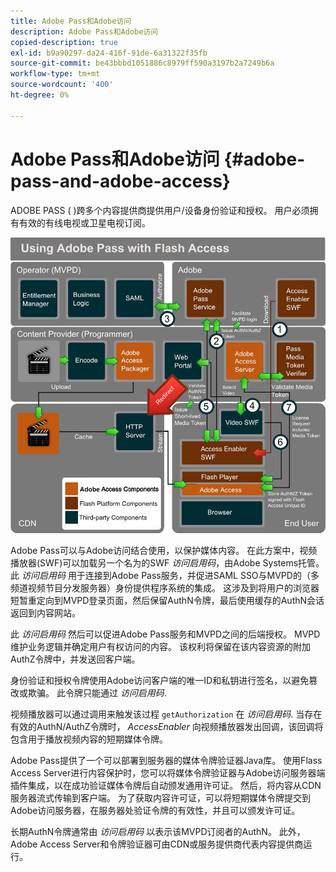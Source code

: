 ```yaml
---
title: Adobe Pass和Adobe访问
description: Adobe Pass和Adobe访问
copied-description: true
exl-id: b9a90297-da24-416f-91de-6a31322f35fb
source-git-commit: be43bbbd1051886c8979ff590a3197b2a7249b6a
workflow-type: tm+mt
source-wordcount: '400'
ht-degree: 0%

---
```


# Adobe Pass和Adobe访问 {#adobe-pass-and-adobe-access}

ADOBE PASS ( [](https://www.adobe.com/products/adobepass/))跨多个内容提供商提供用户/设备身份验证和授权。 用户必须拥有有效的有线电视或卫星电视订阅。

<!--<a id="fig_cln_bc2_44"></a>-->

![](assets/AdobePass_web.png)

Adobe Pass可以与Adobe访问结合使用，以保护媒体内容。 在此方案中，视频播放器(SWF)可以加载另一个名为的SWF *访问启用码*，由Adobe Systems托管。 此 *访问启用码* 用于连接到Adobe Pass服务，并促进SAML SSO与MVPD的（多频道视频节目分发服务器）身份提供程序系统的集成。 这涉及到将用户的浏览器短暂重定向到MVPD登录页面，然后保留AuthN令牌，最后使用缓存的AuthN会话返回到内容网站。

此 *访问启用码* 然后可以促进Adobe Pass服务和MVPD之间的后端授权。 MVPD维护业务逻辑并确定用户有权访问的内容。 该权利将保留在该内容资源的附加AuthZ令牌中，并发送回客户端。

身份验证和授权令牌使用Adobe访问客户端的唯一ID和私钥进行签名，以避免篡改或欺骗。 此令牌只能通过 *访问启用码*.

视频播放器可以通过调用来触发该过程 `getAuthorization` 在 *访问启用码*. 当存在有效的AuthN/AuthZ令牌时， *AccessEnabler* 向视频播放器发出回调，该回调将包含用于播放视频内容的短期媒体令牌。

Adobe Pass提供了一个可以部署到服务器的媒体令牌验证器Java库。 使用Flass Access Server进行内容保护时，您可以将媒体令牌验证器与Adobe访问服务器端插件集成，以在成功验证媒体令牌后自动颁发通用许可证。 然后，将内容从CDN服务器流式传输到客户端。 为了获取内容许可证，可以将短期媒体令牌提交到Adobe访问服务器，在服务器处验证令牌的有效性，并且可以颁发许可证。

长期AuthN令牌通常由 *访问启用码* 以表示该MVPD订阅者的AuthN。 此外，Adobe Access Server和令牌验证器可由CDN或服务提供商代表内容提供商运行。
